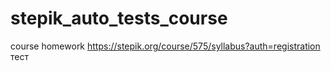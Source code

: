 # stepik_auto_tests_course
course homework
https://stepik.org/course/575/syllabus?auth=registration
тест